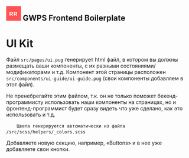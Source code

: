 ## ![GWPS Frontend Boilerplate](rr-logo.png) GWPS Frontend Boilerplate

# UI Kit


Файл ```src/pages/ui.pug```  генерирует html  файл, в котором вы должны размещать ваши компоненты, с их разными состояниями/модификаторами и т.д. Компонент этой страницы расположен ```src/components/ui-guide/ui-guide.pug``` (свои компоненты добавляем в этот файл).

Не пренебрегайте этим файлом, т.к. он не только поможет бекенд-программисту использовать наши компоненты на страницах, но и фронтенд-программист будет сразу видеть что уже сделано, как это использовать и т.д.

```
	Цвета генерируются автоматически из файла /src/scss/helpers/_colors.scss
```

Добавляете новую секцию, например, «Buttons» и в нее уже добавляете свои кнопки.